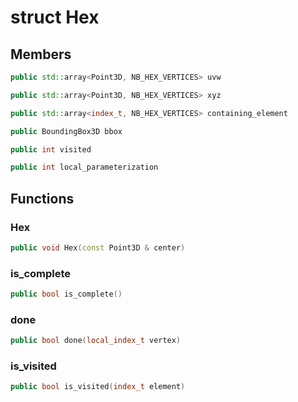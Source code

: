 # struct Hex

## Members

```cpp
public std::array<Point3D, NB_HEX_VERTICES> uvw

```

```cpp
public std::array<Point3D, NB_HEX_VERTICES> xyz

```

```cpp
public std::array<index_t, NB_HEX_VERTICES> containing_element

```

```cpp
public BoundingBox3D bbox

```

```cpp
public int visited

```

```cpp
public int local_parameterization

```

## Functions

### Hex

```cpp
public void Hex(const Point3D & center)
```

### is_complete

```cpp
public bool is_complete()
```

### done

```cpp
public bool done(local_index_t vertex)
```

### is_visited

```cpp
public bool is_visited(index_t element)
```
